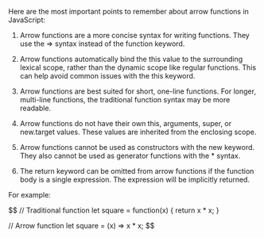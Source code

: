 Here are the most important points to remember about arrow functions in JavaScript:

1. Arrow functions are a more concise syntax for writing functions. They use the => syntax instead of the function keyword.

2. Arrow functions automatically bind the this value to the surrounding lexical scope, rather than the dynamic scope like regular functions. This can help avoid common issues with the this keyword.

3. Arrow functions are best suited for short, one-line functions. For longer, multi-line functions, the traditional function syntax may be more readable.

4. Arrow functions do not have their own this, arguments, super, or new.target values. These values are inherited from the enclosing scope.

5. Arrow functions cannot be used as constructors with the new keyword. They also cannot be used as generator functions with the * syntax.

6. The return keyword can be omitted from arrow functions if the function body is a single expression. The expression will be implicitly returned.

For example:

$$
// Traditional function
let square = function(x) {
  return x * x;
}

// Arrow function
let square = (x) => x * x;
$$
